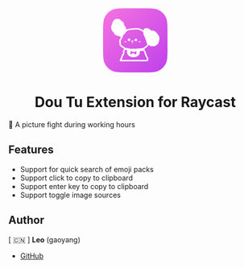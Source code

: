 <p align="center">
  <img src="assets/icon.png" height="128">
  <h1 align="center">Dou Tu Extension for Raycast</h1>
</p>

🌟 A picture fight during working hours

## Features

- Support for quick search of emoji packs
- Support click to copy to clipboard
- Support enter key to copy to clipboard
- Support toggle image sources

## Author

[ 🇨🇳 ] **Leo** (gaoyang)

- [GitHub](https://www.github.com/gaoyang)
